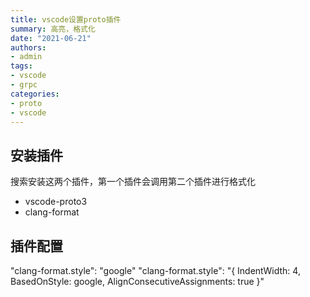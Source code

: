 ```yaml
---
title: vscode设置proto插件
summary: 高亮，格式化
date: "2021-06-21"
authors:
- admin
tags:
- vscode
- grpc
categories:
- proto
- vscode
---
```


## 安装插件

搜索安装这两个插件，第一个插件会调用第二个插件进行格式化

- vscode-proto3
- clang-format

## 插件配置

"clang-format.style": "google"
"clang-format.style": "{ IndentWidth: 4, BasedOnStyle: google, AlignConsecutiveAssignments: true }"
